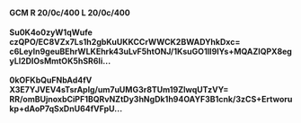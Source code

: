 #### GCM R 20/0c/400 L 20/0c/400
**Su0K4o0zyW1qWufe**<br/>**czQPO/EC8VZx7Ls1h2gbKuUKKCCrWWCK2BWADYhkDxc=**<br/>**c6LeyIn9geuBEhrWLKEhrk43uLvF5htONJ/1KsuGO1Il9lYs+MQAZIQPX8egyLl2DIOsMmtOK5hSR6Ii...**<br/><br/>
**0kOFKbQuFNbAd4fV**<br/>**X3E7YJVEV4sTsrAplg/um7uUMG3r8TUm19ZlwqUTzVY=**<br/>**RR/omBUjnoxbCiPF1BQRvNZtDy3hNgDk1h94OAYF3B1cnk/3zCS+Ertworukp+dAoP7qSxDnU64fVFpU...**